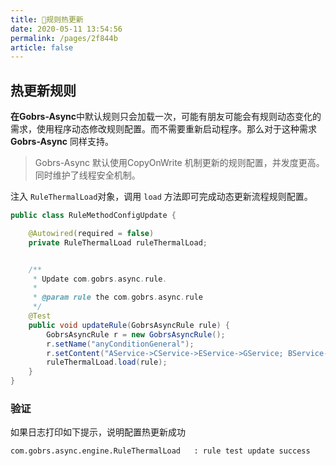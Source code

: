 ```yaml
---
title: 🍜规则热更新
date: 2020-05-11 13:54:56
permalink: /pages/2f844b
article: false
---
```


## 热更新规则

**在Gobrs-Async**中默认规则只会加载一次，可能有朋友可能会有规则动态变化的需求，使用程序动态修改规则配置。而不需要重新启动程序。那么对于这种需求
**Gobrs-Async** 同样支持。

> Gobrs-Async 默认使用CopyOnWrite 机制更新的规则配置，并发度更高。同时维护了线程安全机制。

注入 `RuleThermalLoad`对象，调用 `load` 方法即可完成动态更新流程规则配置。

```java 
public class RuleMethodConfigUpdate {

    @Autowired(required = false)
    private RuleThermalLoad ruleThermalLoad;


    /**
     * Update com.gobrs.async.rule.
     *
     * @param rule the com.gobrs.async.rule
     */
    @Test
    public void updateRule(GobrsAsyncRule rule) {
        GobrsAsyncRule r = new GobrsAsyncRule();
        r.setName("anyConditionGeneral");
        r.setContent("AService->CService->EService->GService; BService->DService->FService->HService;");
        ruleThermalLoad.load(rule);
    }
}
```

### 验证
如果日志打印如下提示，说明配置热更新成功
```sh
com.gobrs.async.engine.RuleThermalLoad   : rule test update success
```



























